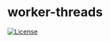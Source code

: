 # worker-threads

[![License](https://img.shields.io/github/license/bauerch/thread-extension)](LICENSE)
